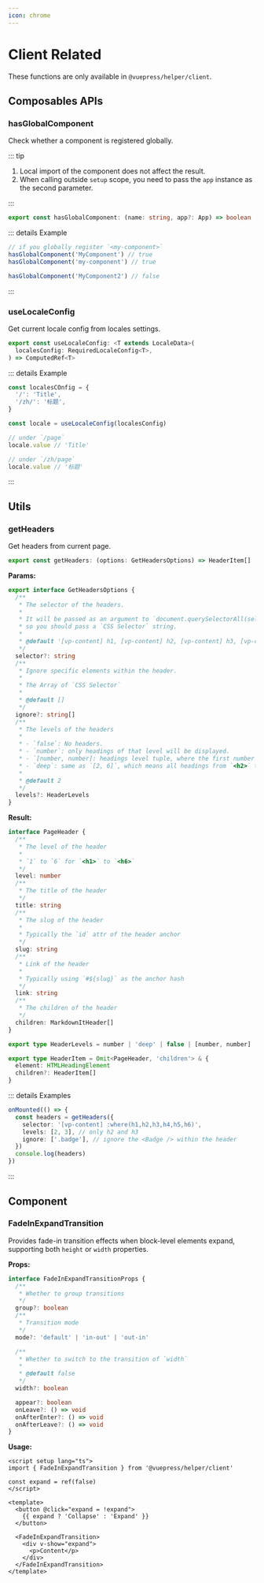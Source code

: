 ```yaml
---
icon: chrome
---
```


# Client Related

These functions are only available in `@vuepress/helper/client`.

## Composables APIs

### hasGlobalComponent

Check whether a component is registered globally.

::: tip

1. Local import of the component does not affect the result.
1. When calling outside `setup` scope, you need to pass the `app` instance as the second parameter.

:::

```ts
export const hasGlobalComponent: (name: string, app?: App) => boolean
```

::: details Example

```ts
// if you globally register `<my-component>`
hasGlobalComponent('MyComponent') // true
hasGlobalComponent('my-component') // true

hasGlobalComponent('MyComponent2') // false
```

:::

### useLocaleConfig

Get current locale config from locales settings.

```ts
export const useLocaleConfig: <T extends LocaleData>(
  localesConfig: RequiredLocaleConfig<T>,
) => ComputedRef<T>
```

::: details Example

```ts
const localesCOnfig = {
  '/': 'Title',
  '/zh/': '标题',
}

const locale = useLocaleConfig(localesConfig)

// under `/page`
locale.value // 'Title'

// under `/zh/page`
locale.value // '标题'
```

:::

## Utils

### getHeaders

Get headers from current page.

```ts
export const getHeaders: (options: GetHeadersOptions) => HeaderItem[]
```

**Params:**

```ts
export interface GetHeadersOptions {
  /**
   * The selector of the headers.
   *
   * It will be passed as an argument to `document.querySelectorAll(selector)`,
   * so you should pass a `CSS Selector` string.
   *
   * @default '[vp-content] h1, [vp-content] h2, [vp-content] h3, [vp-content] h4, [vp-content] h5, [vp-content] h6'
   */
  selector?: string
  /**
   * Ignore specific elements within the header.
   *
   * The Array of `CSS Selector`
   *
   * @default []
   */
  ignore?: string[]
  /**
   * The levels of the headers
   *
   * - `false`: No headers.
   * - `number`: only headings of that level will be displayed.
   * - `[number, number]: headings level tuple, where the first number should be less than the second number, for example, `[2, 4]` which means all headings from `<h2>` to `<h4>` will be displayed.
   * - `deep`: same as `[2, 6]`, which means all headings from `<h2>` to `<h6>` will be displayed.
   *
   * @default 2
   */
  levels?: HeaderLevels
}
```

**Result:**

```ts
interface PageHeader {
  /**
   * The level of the header
   *
   * `1` to `6` for `<h1>` to `<h6>`
   */
  level: number
  /**
   * The title of the header
   */
  title: string
  /**
   * The slug of the header
   *
   * Typically the `id` attr of the header anchor
   */
  slug: string
  /**
   * Link of the header
   *
   * Typically using `#${slug}` as the anchor hash
   */
  link: string
  /**
   * The children of the header
   */
  children: MarkdownItHeader[]
}

export type HeaderLevels = number | 'deep' | false | [number, number]

export type HeaderItem = Omit<PageHeader, 'children'> & {
  element: HTMLHeadingElement
  children?: HeaderItem[]
}
```

::: details Examples

```ts
onMounted(() => {
  const headers = getHeaders({
    selector: '[vp-content] :where(h1,h2,h3,h4,h5,h6)',
    levels: [2, 3], // only h2 and h3
    ignore: ['.badge'], // ignore the <Badge /> within the header
  })
  console.log(headers)
})
```

:::

## Component

### FadeInExpandTransition

Provides fade-in transition effects when block-level elements expand, supporting both `height` or `width` properties.

**Props:**

```ts
interface FadeInExpandTransitionProps {
  /**
   * Whether to group transitions
   */
  group?: boolean
  /**
   * Transition mode
   */
  mode?: 'default' | 'in-out' | 'out-in'

  /**
   * Whether to switch to the transition of `width`
   *
   * @default false
   */
  width?: boolean

  appear?: boolean
  onLeave?: () => void
  onAfterEnter?: () => void
  onAfterLeave?: () => void
}
```

**Usage:**

```vue
<script setup lang="ts">
import { FadeInExpandTransition } from '@vuepress/helper/client'

const expand = ref(false)
</script>

<template>
  <button @click="expand = !expand">
    {{ expand ? 'Collapse' : 'Expand' }}
  </button>

  <FadeInExpandTransition>
    <div v-show="expand">
      <p>Content</p>
    </div>
  </FadeInExpandTransition>
</template>
```
